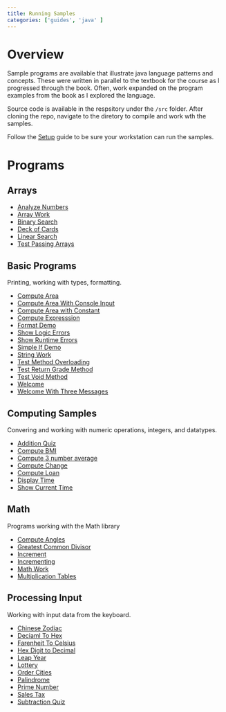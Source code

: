 ```yaml
---
title: Running Samples
categories: ['guides', 'java' ]
---
```


# Overview

Sample programs are available that illustrate java language patterns and concepts.  These were written in parallel to the textbook for the course as I progressed through the book.  Often, work expanded on the program examples from the book as I explored the language. 

Source code is available in the respsitory under the `/src` folder.  After cloning the repo, navigate to the diretory to compile and work wth the samples.

Follow the [Setup](/programs/Setup) guide to be sure your workstation can run the samples.

# Programs

## Arrays

* [Analyze Numbers](./programs/arrays/AnalyzeNumbers)
* [Array Work](./programs/arrays/ArrayWork)
* [Binary Search](./programs/arrays/BinarySearch)
* [Deck of Cards](./programs/arrays/DeckOfCards)
* [Linear Search](./programs/arrays/LinearSearch)
* [Test Passing Arrays](./programs/arrays/TestPassArray)

## Basic Programs

Printing, working with types, formatting.

* [Compute Area](./programs/basic/ComputeArea)
* [Compute Area With Console Input](./programs/basic/ComputeAreaWithConsoleInput)
* [Compute Area with Constant](./programs/basic/ComputeAreaWithConstant)
* [Compute Expresssion](./programs/basic/ComputeExpression)
* [Format Demo](./programs/basic/FormatDemo)
* [Show Logic Errors](./programs/basic/ShowLogicErrors)
* [Show Runtime Errors](./programs/basic/ShowRuntimeErrors)
* [Simple If Demo](./programs/basic/SimpleIfDemo)
* [String Work](./programs/basic/StringWork)
* [Test Method Overloading](./programs/basic/TestMethodOverloading)
* [Test Return Grade Method](./programs/basic/TestReturnGradeMethod)
* [Test Void Method](./programs/basic/TestVoidMethod)
* [Welcome](./programs/basic/Welcome)
* [Welcome With Three Messages](./programs/basic/WelcomeWithThreeMessages)

## Computing Samples

Convering and working with numeric operations, integers, and datatypes.

* [Addition Quiz](./programs/computing/AdditionQuiz)
* [Compute BMI](./programs/computing/ComputeAndInterpretBMI)
* [Compute 3 number average](./programs/computing/ComputeAverage)
* [Compute Change](./programs/computing/ComputeChange)
* [Compute Loan](./programs/computing/ComputeLoan)
* [Display Time](./programs/computing/DisplayTime)
* [Show Current Time](./programs/computing/ShowCurrentTime)

## Math

Programs working with the Math library

* [Compute Angles](../programs/math/ComputeAngles)
* [Greatest Common Divisor](../programs/math/GreatestCommonDivisor)
* [Increment](../programs/math/Increment)
* [Incrementing](../programs/math/Incrementing)
* [Math Work](../programs/math/MathWork)
* [Multiplication Tables](../programs/math/MultiplicationTable)

## Processing Input

Working with input data from the keyboard.  

* [Chinese Zodiac](../programs/processing-input/ChineseZodiac)
* [Deciaml To Hex](../programs/processing-input/DecimalToHex)
* [Farenheit To Celsius](../programs/processing-input/FarenheitToCelsius)
* [Hex Digit to Decimal](../programs/processing-input/HexDigitToDecimal)
* [Leap Year](../programs/processing-input/LeapYear)
* [Lottery](../programs/processing-input/Lottery)
* [Order Cities](../programs/processing-input/OrderCities)
* [Palindrome](../programs/processing-input/Palindrome)
* [Prime Number](../programs/processing-input/PrimeNumber)
* [Sales Tax](../programs/processing-input/SalesTax)
* [Subtraction Quiz](../programs/processing-input/SubtracionQuiz)